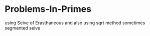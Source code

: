 # Problems-In-Primes
using Seive of Erasthaneous and also using sqrt method sometimes segmented seive

